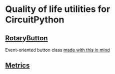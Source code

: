 # Quality of life utilities for CircuitPython

## [RotaryButton](./cpy_rotary/README.md)
Event-oriented button class [made with this in mind](https://www.adafruit.com/product/377)

## [Metrics](./instrumentation/README.md#Metrics)
